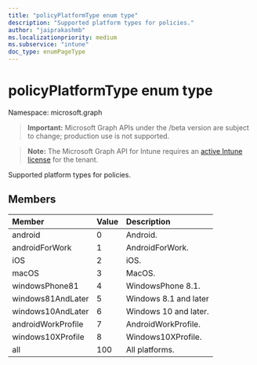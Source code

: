 ```yaml
---
title: "policyPlatformType enum type"
description: "Supported platform types for policies."
author: "jaiprakashmb"
ms.localizationpriority: medium
ms.subservice: "intune"
doc_type: enumPageType
---
```


# policyPlatformType enum type

Namespace: microsoft.graph
> **Important:** Microsoft Graph APIs under the /beta version are subject to change; production use is not supported.

> **Note:** The Microsoft Graph API for Intune requires an [active Intune license](https://go.microsoft.com/fwlink/?linkid=839381) for the tenant.


Supported platform types for policies.

## Members
|Member|Value|Description|
|:---|:---|:---|
|android|0|Android.|
|androidForWork|1|AndroidForWork.|
|iOS|2|iOS.|
|macOS|3|MacOS.|
|windowsPhone81|4|WindowsPhone 8.1.|
|windows81AndLater|5|Windows 8.1 and later|
|windows10AndLater|6|Windows 10 and later.|
|androidWorkProfile|7|AndroidWorkProfile.|
|windows10XProfile|8|Windows10XProfile.|
|all|100|All platforms.|
